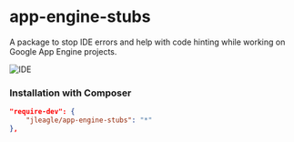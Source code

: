 # app-engine-stubs

A package to stop IDE errors and help with code hinting while working on Google App Engine projects.

![IDE](http://i.imgur.com/PTHs0gD.png)

### Installation with Composer

```json
"require-dev": {
	"jleagle/app-engine-stubs": "*"
},
```
